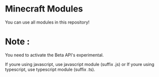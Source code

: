 # Minecraft Modules
You can use all modules in this repository!

# Note :
You need to activate the Beta API's experimental.

If youre using javascript, use javascript module (suffix .js) or If youre using typescript, use typescript module (suffix .ts).
